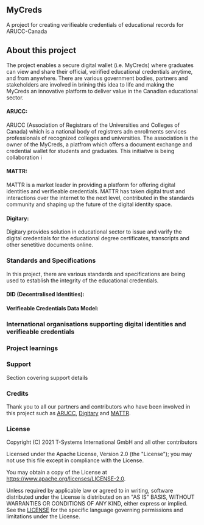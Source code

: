## MyCreds
A project for creating verifieable credentials of educational records for ARUCC-Canada

## About this project
The project enables a secure digital wallet (i.e. MyCreds) where graduates can view and share their official, veirified educational credentials anytime, and from anywhere. There are various government bodies, partners and stakeholders are involved in brining this idea to life and making the MyCreds an innovative platform to deliver value in the Canadian educational sector. 

#### ARUCC: 
ARUCC (Association of Registrars of the Universities and Colleges of Canada) which is a national body of registrers adn enrollments services professionals of recognized colleges and universities. The association is the owner of the MyCreds, a platfrom which offers a document exchange and credential wallet for students and graduates. This initiaitve is being collaboration i

#### MATTR: 
MATTR is a market leader in providing a platform for offering digital identities and verifieable credentials. MATTR has taken digital trust and interactions over the internet to the next level, contributed in the standards community and shaping up the future of the digital identity space.   

#### Digitary:
Digitary provides solution in educational sector to issue and varify the digital credentials for the educational degree certificates, transcripts and other senetitive documents online. 


### Standards and Specifications 
In this project, there are various standards and specifications are being used to establish the integrity of the educational credentials.  

#### DID (Decentralised Identities): 



#### Verifieable Credentials Data Model: 




### International organisations supporting digital identities and verifieable credentials   


### Project learnings 


### Support 
Section covering support details 


### Credits
Thank you to all our partners and contributors who have been involved in this project such as [ARUCC](https://arucc.ca/en/), [Digitary](https://www.digitary.net/) and [MATTR](https://mattr.global/). 

### License
Copyright (C) 2021 T-Systems International GmbH and all other contributors

Licensed under the Apache License, Version 2.0 (the "License"); you may not use this file except in compliance with the License.

You may obtain a copy of the License at https://www.apache.org/licenses/LICENSE-2.0.

Unless required by applicable law or agreed to in writing, software distributed under the License is distributed on an "AS IS" BASIS, WITHOUT WARRANTIES OR CONDITIONS OF ANY KIND, either express or implied. See the [LICENSE](LICENSE) for the specific language governing permissions and limitations under the License.
